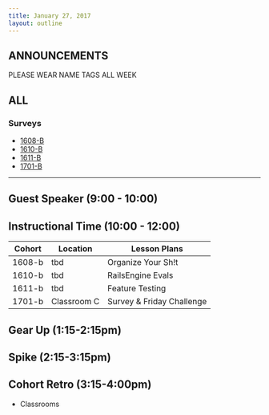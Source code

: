 ```yaml
---
title: January 27, 2017
layout: outline
---
```


## ANNOUNCEMENTS
PLEASE WEAR NAME TAGS ALL WEEK

## ALL

### Surveys
* [1608-B]()
* [1610-B]()
* [1611-B]()
* [1701-B](https://docs.google.com/forms/d/e/1FAIpQLSdzY97WAKMYNPcGWseImyiSWqOuexF5BSfCjx9ra2i-jYN8rw/viewform)

***

## Guest Speaker (9:00 - 10:00)

## Instructional Time (10:00 - 12:00)

| Cohort | Location | Lesson Plans |
| ------ | -------- | ------------ |
| 1608-b | tbd | Organize Your Sh!t |
| 1610-b | tbd | RailsEngine Evals |
| 1611-b | tbd | Feature Testing |
| 1701-b | Classroom C | Survey & Friday Challenge |

## Gear Up (1:15-2:15pm)

## Spike (2:15-3:15pm)

## Cohort Retro (3:15-4:00pm)

-   Classrooms
